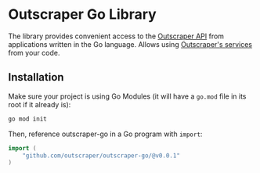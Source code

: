 # Outscraper Go Library

The library provides convenient access to the [Outscraper API](https://app.outscraper.com/api-docs) from applications written in the Go language. Allows using [Outscraper's services](https://outscraper.com/services/) from your code.


## Installation

Make sure your project is using Go Modules (it will have a `go.mod` file in its
root if it already is):

``` sh
go mod init
```

Then, reference outscraper-go in a Go program with `import`:

``` go
import (
	"github.com/outscraper/outscraper-go/@v0.0.1"
)
```

